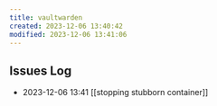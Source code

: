 ```yaml
---
title: vaultwarden
created: 2023-12-06 13:40:42
modified: 2023-12-06 13:41:06
---
```


## Issues Log 
- 2023-12-06 13:41 [[stopping stubborn container]] 